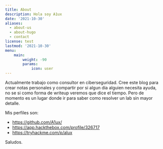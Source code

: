 ```yaml
---
title: About
description: Hola soy A1ux
date: '2021-10-30'
aliases:
  - about-us
  - about-hugo
  - contact
license: test
lastmod: '2021-10-30'
menu:
    main: 
        weight: -90
        params:
            icon: user
---
```


Actualmente trabajo como consultor en ciberseguridad. Cree este blog para crear notas personales y compartir por si algun dia alguien necesita ayuda, no se si como forma de writeup veremos que dice el tiempo. Pero de momento es un lugar donde ir para saber como resolver un lab sin mayor detalle.

Mis perfiles son:

* https://github.com/A1ux/
* https://app.hackthebox.com/profile/326717
* https://tryhackme.com/p/alux

Saludos.